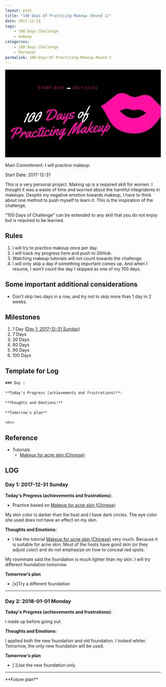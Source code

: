 ```yaml
---
layout: post
title: "100 Days Of Practicing Makeup (Round 1)"
date: 2017-12-31
tags: 
	- 100 Days Challenge
	- makeup
categories: 
	- 100 Days Challenge
	- Personal
permalink: 100-Days-Of-Practicing-Makeup-Round-1
---
```


<img src = "/img/100-Days-of-Practicing-Makeup-Banner.png" style="border:0" >


Main Commitment: I will practice makeup. 

Start Date: 2017-12-31


<!-- more -->

This is a very personal project. Making up is a required skill for women. I thought it was a waste of time and worried about the harmful integridents in makeups. Despite my negative emotion towards makeup, I have to think about one method to push myself to learn it. This is the inspiration of the challenge. 

"100 Days of Challenge" can be extended to any skill that you do not enjoy but is required to be learned. 

## Rules
1. I will try to practice makeup once per day. 
2. I will track my progress here and push to GitHub.
3. Watching makeup tutorials will not count towards the challenge.
5. I will only skip a day if something important comes up. And when I resume, I won’t count the day I skipped as one of my 100 days.

## Some important additional considerations

* Don't skip two days in a row, and try not to skip more than 1 day in 2 weeks.

## Milestones

1. 1 Day ([Day 1: 2017-12-31 Sunday](#Day-1-2017-12-31-Sunday))
2. 7 Days
3. 30 Days
4. 60 Days
5. 90 Days
6. 100 Days

## Template for Log
```
### Day :

**Today's Progress (achievements and frustrations)**: 

**Thoughts and Emotions:**

**Tomorrow's plan**

<hr>
```

## Reference

* Tutorials
	* [Makeup for acne skin (Chinese)](https://www.bilibili.com/video/av11757660/)

## LOG
### Day 1: 2017-12-31 Sunday 

**Today's Progress (achievements and frustrations)**: 

* Practice based on [Makeup for acne skin (Chinese)](https://www.bilibili.com/video/av11757660/)

My skin color is darker than the host and I have dark circles. The eye color she used does not have an effect on my skin.

**Thoughts and Emotions:**

* I like the tutorial [Makeup for acne skin (Chinese)](https://www.bilibili.com/video/av11757660/) very much. Because it is suitable for acne skin. Most of the hosts have good skin (or they adjust color) and do not emphasize on how to conceal red spots.

My roommate said the foundation is much lighter than my skin. I will try different foundation tomorrow.

**Tomorrow's plan**

* [x]Try a different foundation

<hr>

### Day 2: 2018-01-01 Monday

**Today's Progress (achievements and frustrations)**: 

I made up before going out. 

**Thoughts and Emotions:**

I applied both the new foundation and old foundation. I looked whiter. Tomorrow, the only new foundation will be used.

**Tomorrow's plan**

* [ ]Use the new foundation only

<hr>
**Future plan**
